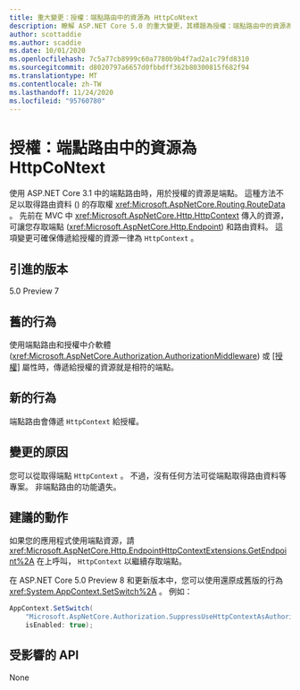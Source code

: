 ```yaml
---
title: 重大變更：授權：端點路由中的資源為 HttpCoNtext
description: 瞭解 ASP.NET Core 5.0 的重大變更，其標題為授權：端點路由中的資源為 HttpCoNtext
author: scottaddie
ms.author: scaddie
ms.date: 10/01/2020
ms.openlocfilehash: 7c5a77cb8999c60a7780b9b4f7ad2a1c79fd8310
ms.sourcegitcommit: d8020797a6657d0fbbdff362b80300815f682f94
ms.translationtype: MT
ms.contentlocale: zh-TW
ms.lasthandoff: 11/24/2020
ms.locfileid: "95760780"
---
```

# <a name="authorization-resource-in-endpoint-routing-is-httpcontext"></a>授權：端點路由中的資源為 HttpCoNtext

使用 ASP.NET Core 3.1 中的端點路由時，用於授權的資源是端點。 這種方法不足以取得路由資料 () 的存取權 <xref:Microsoft.AspNetCore.Routing.RouteData> 。 先前在 MVC 中 <xref:Microsoft.AspNetCore.Http.HttpContext> 傳入的資源，可讓您存取端點 (<xref:Microsoft.AspNetCore.Http.Endpoint>) 和路由資料。 這項變更可確保傳遞給授權的資源一律為 `HttpContext` 。

## <a name="version-introduced"></a>引進的版本

5.0 Preview 7

## <a name="old-behavior"></a>舊的行為

使用端點路由和授權中介軟體 (<xref:Microsoft.AspNetCore.Authorization.AuthorizationMiddleware>) 或 [[授權]](xref:Microsoft.AspNetCore.Authorization.AuthorizeAttribute) 屬性時，傳遞給授權的資源就是相符的端點。

## <a name="new-behavior"></a>新的行為

端點路由會傳遞 `HttpContext` 給授權。

## <a name="reason-for-change"></a>變更的原因

您可以從取得端點 `HttpContext` 。 不過，沒有任何方法可從端點取得路由資料等專案。 非端點路由的功能遺失。

## <a name="recommended-action"></a>建議的動作

如果您的應用程式使用端點資源，請 <xref:Microsoft.AspNetCore.Http.EndpointHttpContextExtensions.GetEndpoint%2A> 在上呼叫， `HttpContext` 以繼續存取端點。

在 ASP.NET Core 5.0 Preview 8 和更新版本中，您可以使用還原成舊版的行為 <xref:System.AppContext.SetSwitch%2A> 。 例如：

```csharp
AppContext.SetSwitch(
    "Microsoft.AspNetCore.Authorization.SuppressUseHttpContextAsAuthorizationResource",
    isEnabled: true);
```

## <a name="affected-apis"></a>受影響的 API

None

<!--

### Category

ASP.NET Core

### Affected APIs

Not detectable via API analysis

-->
